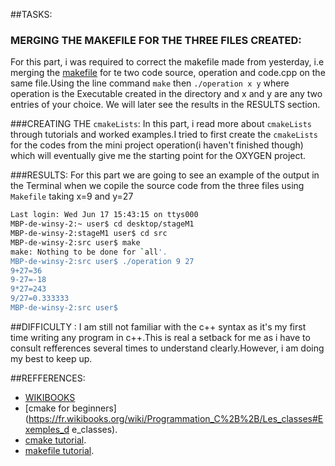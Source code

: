 ##TASKS:
### MERGING THE MAKEFILE FOR THE THREE FILES CREATED:

For this part, i was required to correct the makefile made from yesterday, i.e merging the          [makefile](https://github.com/wkyoshe/stageM1/blob/master/src/Makefile) for te two code source, operation and code.cpp on the same file.Using the line command  `make` then  `./operation x y` where operation is the Executable created in the directory and x and y are any two entries of your choice. We will later see the results in   the RESULTS  section. 


###CREATING THE  `cmakeLists`:
 In this part, i read more about `cmakeLists` through tutorials and worked examples.I tried to first create the `cmakeLists` for the codes from the mini project operation(i haven't finished though) which will eventually give me the starting point for the OXYGEN project. 

###RESULTS:
For this part we are going to see an example of the output in the Terminal when we copile the source code from the three files using `Makefile` taking x=9 and y=27

```sh
Last login: Wed Jun 17 15:43:15 on ttys000
MBP-de-winsy-2:~ user$ cd desktop/stageM1
MBP-de-winsy-2:stageM1 user$ cd src
MBP-de-winsy-2:src user$ make
make: Nothing to be done for `all'.
MBP-de-winsy-2:src user$ ./operation 9 27
9+27=36
9-27=-18
9*27=243
9/27=0.333333
MBP-de-winsy-2:src user$ 
```

##DIFFICULTY :
I am still not familiar with the c++ syntax as it's my first time writing any program in c++.This is real a setback for me as i have to consult refferences several times to understand clearly.However, i am doing my best to keep up.

##REFFERENCES:
 - [WIKIBOOKS](https://fr.wikibooks.org/wiki/Programmation_C%2B%2B/Les_classes#Exemples_de_classes)
 - [cmake for beginners](https://fr.wikibooks.org/wiki/Programmation_C%2B%2B/Les_classes#Exemples_d    e_classes).
 - [cmake tutorial](http://www.cmake.org/cmake-tutorial/).
 - [makefile tutorial](http://gl.developpez.com/tutoriel/outil/makefile/).
